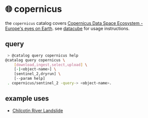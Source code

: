 # 🌐 copernicus

the `copernicus` catalog covers [Copernicus Data Space Ecosystem - Europe's eyes on Earth](https://dataspace.copernicus.eu/). see [datacube](../) for usage instructions.

## query

```bash
 > @catalog query copernicus help
@catalog query copernicus \
	[download,ingest,select,upload] \
	[-|<object-name>] \
	[sentinel_2,dryrun] \
	[--param help]
 . copernicus/sentinel_2 -query-> <object-name>.
```

## example uses

- [Chilcotin River Landslide](./sentinel_2/chilcotin_river_landslide.md)
